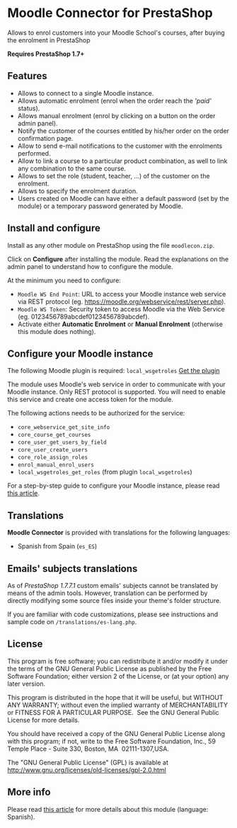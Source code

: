 # Moodle Connector for PrestaShop
Allows to enrol customers into your Moodle School's courses, after buying the enrolment in PrestaShop

**Requires PrestaShop 1.7+**

## Features

* Allows to connect to a single Moodle instance.
* Allows automatic enrolment (enrol when the order reach the _'paid'_ status).
* Allows manual enrolment (enrol by clicking on a button on the order admin panel).
* Notify the customer of the courses entitled by his/her order on the order confirmation page.
* Allow to send e-mail notifications to the customer with the enrolments performed.
* Allow to link a course to a particular product combination, as well to link any combination to the same course.
* Allows to set the role (student, teacher, ...) of the customer on the enrolment.
* Allows to specify the enrolment duration.
* Users created on Moodle can have either a default password (set by the module) or a temporary password generated by Moodle.

## Install and configure

Install as any other module on PrestaShop using the file `moodlecon.zip`.

Click on **Configure** after installing the module. Read the explanations on the admin panel to understand how to configure the module.

At the minimum you need to configure:
* `Moodle WS End Point`: URL to access your Moodle instance web service via REST protocol (eg. https://moodle.org/webservice/rest/server.php).
* `Moodle WS Token`: Security token to access Moodle via the Web Service (eg. 0123456789abcdef0123456789abcdef).
* Activate either **Automatic Enrolment** or **Manual Enrolment** (otherwise this module does nothing).

## Configure your Moodle instance

The following Moodle plugin is required: `local_wsgetroles` [Get the plugin](https://moodle.org/plugins/local_wsgetroles)

The module uses Moodle's web service in order to communicate with your Moodle instance. Only REST protocol is supported. You will need to enable this service and create one access token for the module.

The following actions needs to be authorized for the service:
* `core_webservice_get_site_info`
* `core_course_get_courses`
* `core_user_get_users_by_field`
* `core_user_create_users`
* `core_role_assign_roles`
* `enrol_manual_enrol_users`
* `local_wsgetroles_get_roles` (from plugin `local_wsgetroles`)

For a step-by-step guide to configure your Moodle instance, please read [this article](https://fishandbits.es/moodle-prestashop-integracion/#habilitar-servicio-web).

## Translations

**Moodle Connector** is provided with translations for the following languages:

* Spanish from Spain (`es_ES`)

## Emails' subjects translations

As of _PrestaShop 1.7.7.1_ custom emails' subjects cannot be translated by means of the admin tools. However, translation can be performed by directly modifying some source files inside your theme's folder structure.

If you are familiar with code customizations, please see instructions and sample code on `/translations/es-lang.php`.

## License

This program is free software; you can redistribute it and/or modify it under the terms of the GNU General Public License as published by the Free Software Foundation; either version 2 of the License, or (at your option) any later version.

This program is distributed in the hope that it will be useful, but WITHOUT ANY WARRANTY; without even the implied warranty of MERCHANTABILITY or FITNESS FOR A PARTICULAR PURPOSE.  See the GNU General Public License for more details.

You should have received a copy of the GNU General Public License along with this program; if not, write to the Free Software Foundation, Inc., 59 Temple Place - Suite 330, Boston, MA  02111-1307,USA.

The "GNU General Public License" (GPL) is available at http://www.gnu.org/licenses/old-licenses/gpl-2.0.html

## More info

Please read [this article](https://fishandbits.es/moodle-prestashop-integracion/#habilitar-servicio-web) for more details about this module (language: Spanish).
